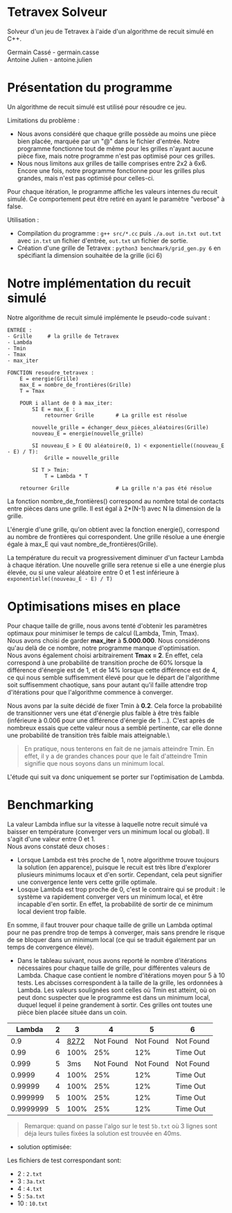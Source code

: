 # Tetravex Solveur

Solveur d'un jeu de Tetravex à l'aide d'un algorithme de recuit simulé en C++.

Germain Cassé - germain.casse\
Antoine Julien - antoine.julien

# Présentation du programme

Un algorithme de recuit simulé est utilisé pour résoudre ce jeu.

Limitations du problème :
- Nous avons considéré que chaque grille possède au moins une pièce bien placée, marquée par un "@" dans le fichier d'entrée. Notre programme fonctionne tout de même pour les grilles n'ayant aucune pièce fixe, mais notre programme n'est pas optimisé pour ces grilles.
- Nous nous limitons aux grilles de taille comprises entre 2x2 à 6x6. Encore une fois, notre programme fonctionne pour les grilles plus grandes, mais n'est pas optimisé pour celles-ci.

Pour chaque itération, le programme affiche les valeurs internes du recuit simulé. Ce comportement peut être retiré en ayant le paramètre "verbose" à false.

Utilisation :

- Compilation du programme : `g++ src/*.cc` puis `./a.out in.txt out.txt` avec `in.txt` un fichier d'entrée, `out.txt` un fichier de sortie.
- Création d'une grille de Tetravex : `python3 benchmark/grid_gen.py 6` en spécifiant la dimension souhaitée de la grille (ici 6)

# Notre implémentation du recuit simulé

Notre algorithme de recuit simulé implémente le pseudo-code suivant :

```
ENTRÉE :
- Grille     # la grille de Tetravex
- Lambda
- Tmin
- Tmax
- max_iter

FONCTION resoudre_tetravex :
    E = energie(Grille)
    max_E = nombre_de_frontières(Grille)
    T = Tmax
    
    POUR i allant de 0 à max_iter:
        SI E = max_E :
            retourner Grille       # La grille est résolue
        
        nouvelle_grille = échanger_deux_pièces_aléatoires(Grille)
        nouveau_E = energie(nouvelle_grille)
        
        SI nouveau_E > E OU aléatoire(0, 1) < exponentielle((nouveau_E - E) / T):
            Grille = nouvelle_grille
        
        SI T > Tmin:
            T = Lambda * T

    retourner Grille               # La grille n'a pas été résolue
```

La fonction nombre_de_frontières() correspond au nombre total de contacts entre pièces dans une grille. Il est égal à 2*(N-1) avec N la dimension de la grille.

L'énergie d'une grille, qu'on obtient avec la fonction energie(), correspond au nombre de frontières qui correspondent. Une grille résolue a une énergie égale à max_E qui vaut nombre_de_frontières(Grille).

La température du recuit va progressivement diminuer d'un facteur Lambda à chaque itération. Une nouvelle grille sera retenue si elle a une énergie plus élevée, ou si une valeur aléatoire entre 0 et 1 est inférieure à `exponentielle((nouveau_E - E) / T)`


# Optimisations mises en place

Pour chaque taille de grille, nous avons tenté d'obtenir les paramètres optimaux pour minimiser le temps de calcul (Lambda, Tmin, Tmax).\
Nous avons choisi de garder **max_iter** à **5.000.000**. Nous considérons qu'au delà de ce nombre, notre programme manque d'optimisation.\
Nous avons également choisi arbitrairement **Tmax = 2**. En effet, cela correspond à une probabilité de transition proche de 60% lorsque la différence d'énergie est de 1, et de 14% lorsque cette différence est de 4, ce qui nous semble suffisemment élevé pour que le départ de l'algorithme soit suffisemment chaotique, sans pour autant qu'il faille attendre trop d'itérations pour que l'algorithme commence à converger. 

Nous avons par la suite décidé de fixer Tmin à **0.2**. Cela force la probabilité de transitionner vers une état d'énergie plus faible à être très faible (inférieure à 0.006 pour une différence d'énergie de 1 ...). C'est après de nombreux essais que cette valeur nous a semblé pertinente, car elle donne une probabilité de transition très faible mais atteignable.\
> En pratique, nous tenterons en fait de ne jamais atteindre Tmin. En effet, il y a de grandes chances pour que le fait d'atteindre Tmin signifie que nous soyons dans un minimum local.

L'étude qui suit va donc uniquement se porter sur l'optimisation de Lambda.

# Benchmarking

La valeur Lambda influe sur la vitesse à laquelle notre recuit simulé va baisser en température (converger vers un minimum local ou global). Il s'agit d'une valeur entre 0 et 1.\
Nous avons constaté deux choses :
- Lorsque Lambda est très proche de 1, notre algorithme trouve toujours la solution (en apparence), puisque le recuit est très libre d'explorer plusieurs minimums locaux et d'en sortir. Cependant, cela peut signifier une convergence lente vers cette grille optimale.
- Losque Lambda est trop proche de 0, c'est le contraire qui se produit : le système va rapidement converger vers un minimum local, et être incapable d'en sortir. En effet, la probabilité de sortir de ce minimum local devient trop faible.

En somme, il faut trouver pour chaque taille de grille un Lambda optimal pour ne pas prendre trop de temps à converger, mais sans prendre le risque de se bloquer dans un minimum local (ce qui se traduit également par un temps de convergence élevé).


- Dans le tableau suivant, nous avons reporté le nombre d'itérations nécessaires pour chaque taille de grille, pour différentes valeurs de Lambda. Chaque case contient le nombre d'itérations moyen pour 5 à 10 tests. Les abcisses correspondent à la taille de la grille, les ordonnées à Lambda. Les valeurs soulignées sont celles où Tmin est atteint, où on peut donc suspecter que le programme est dans un minimum local, duquel lequel il peine grandement à sortir. Ces grilles ont toutes une pièce bien placée située dans un coin.

| Lambda        | 2    | 3    | 4         | 5         | 6         |
|---------------|------|------|-----------|-----------|-----------|
| 0.9           | 4    | <ins>8272<ins>   | Not Found | Not Found | Not Found |
| 0.99          | 6    | 100%   | 25%       | 12%       | Time Out  |
| 0.999         | 5    | 3ms    | Not Found | Not Found | Not Found |
| 0.9999        | 4    | 100%   | 25%       | 12%       | Time Out  |
| 0.99999       | 4    | 100%   | 25%       | 12%       | Time Out  |
| 0.999999      | 5    | 100%   | 25%       | 12%       | Time Out  |
| 0.9999999     | 5    | 100%   | 25%       | 12%       | Time Out  |
> Remarque: quand on passe l'algo sur le test `5b.txt` où 3 lignes sont déja leurs tuiles fixées la solution est trouvée en 40ms. 

 - solution optimisée:

 Les fichiers de test correspondant sont:

 * 2 : `2.txt`
 * 3 : `3a.txt`
 * 4 : `4.txt`
 * 5 : `5a.txt` 
 * 10 : `10.txt` 
